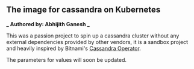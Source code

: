 ## The image for cassandra on Kubernetes

**_ Authored by: Abhijith Ganesh _**

This was a passion project to spin up a cassandra cluster without any external dependencies provided by other vendors, it is a 
sandbox project and heavily inspired by Bitnami's [Cassandra Operator](https://github.com/bitnami/charts/tree/master/bitnami/cassandra).

The parameters for values will soon be updated.